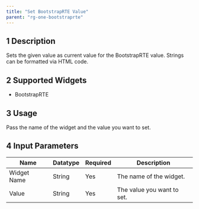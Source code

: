 ```yaml
---
title: "Set BootstrapRTE Value"
parent: "rg-one-bootstraprte"
---
```


## 1 Description

Sets the given value as current value for the BootstrapRTE value. Strings can be formatted via HTML code.

## 2 Supported Widgets

* BootstrapRTE

## 3 Usage

Pass the name of the widget and the value you want to set.

## 4 Input Parameters

Name | Datatype | Required | Description
---- | -------- | ------- |---------------
Widget Name | String | Yes | The name of the widget.
Value | String | Yes | The value you want to set.
